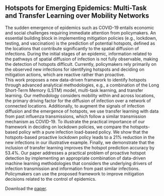 ## Hotspots for Emerging Epidemics: Multi-Task and Transfer Learning over Mobility Networks

The sudden emergence of epidemics such as COVID-19 entails economic and social challenges requiring immediate attention from policymakers. An essential building block in implementing mitigation policies (e.g., lockdown, testing, and vaccination) is the prediction of potential hotspots, defined as the locations that contribute significantly to the spatial diffusion of infections. During the initial stages of an epidemic, information related to the pathways of spatial diffusion of infection is not fully observable, making the detection of hotspots difficult. Currently, policymakers rely primarily on the observed new infections for identifying hotspots and deciding on mitigation actions, which are reactive rather than proactive.   
This work proposes a new data-driven framework to identify hotspots through advanced analytical methodologies, e.g., a combination of the Long Short-Term Memory (LSTM) model, multi-task learning, and transfer learning. Our methodology considers mobility within and across locations, the primary driving factor for the diffusion of infection over a network of connected locations. Additionally, to augment the signals of infection diffusion and the emergence of hotspots, we use transfer learning with data from past influenza transmissions, which follow a similar transmission mechanism as COVID-19.
To illustrate the practical importance of our framework in deciding on lockdown policies, we compare the hotspots-based policy with a pure infection load-based policy. We show that the hotspots-based proactive lockdown policy leads to a 21\% reduction in the new infections in our illustrative example. Finally, we demonstrate that the inclusion of transfer learning improves the hotspot prediction accuracy by 53.4\%. Our paper addresses a practical problem of proactive hotspot detection by implementing an appropriate combination of data-driven machine learning methodologies that considers the underlying drivers of infection transmission and information from past similar infections. Policymakers can use the proposed framework to improve mitigation decisions related to the control of epidemics.

Download the [paper](https://papers.ssrn.com/sol3/papers.cfm?abstract_id=3858274).
